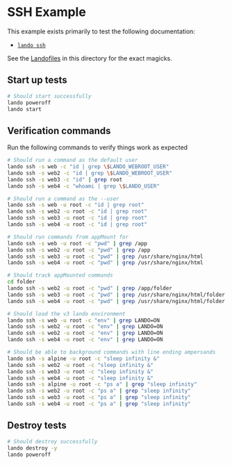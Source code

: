 # SSH Example

This example exists primarily to test the following documentation:

* [`lando ssh`](https://docs.lando.dev/cli/ssh.html)

See the [Landofiles](https://docs.lando.dev/config/lando.html) in this directory for the exact magicks.

## Start up tests

```bash
# Should start successfully
lando poweroff
lando start
```

## Verification commands

Run the following commands to verify things work as expected

```bash
# Should run a command as the default user
lando ssh -s web -c "id | grep \$LANDO_WEBROOT_USER"
lando ssh -s web2 -c "id | grep \$LANDO_WEBROOT_USER"
lando ssh -s web3 -c "id" | grep root
lando ssh -s web4 -c "whoami | grep \$LANDO_USER"

# Should run a command as the --user
lando ssh -s web -u root -c "id | grep root"
lando ssh -s web2 -u root -c "id | grep root"
lando ssh -s web3 -u root -c "id | grep root"
lando ssh -s web4 -u root -c "id | grep root"

# Should run commands from appMount for
lando ssh -s web -u root -c "pwd" | grep /app
lando ssh -s web2 -u root -c "pwd" | grep /app
lando ssh -s web3 -u root -c "pwd" | grep /usr/share/nginx/html
lando ssh -s web4 -u root -c "pwd" | grep /usr/share/nginx/html

# Should track appMounted commands
cd folder
lando ssh -s web2 -u root -c "pwd" | grep /app/folder
lando ssh -s web3 -u root -c "pwd" | grep /usr/share/nginx/html/folder
lando ssh -s web4 -u root -c "pwd" | grep /usr/share/nginx/html/folder

# Should load the v3 lando environment
lando ssh -s web -u root -c "env" | grep LANDO=ON
lando ssh -s web2 -u root -c "env" | grep LANDO=ON
lando ssh -s web2 -u root -c "env" | grep LANDO=ON
lando ssh -s web4 -u root -c "env" | grep LANDO=ON

# Should be able to background commands with line ending ampersands
lando ssh -s alpine -u root -c "sleep infinity &"
lando ssh -s web2 -u root -c "sleep infinity &"
lando ssh -s web3 -u root -c "sleep infinity &"
lando ssh -s web4 -u root -c "sleep infinity &"
lando ssh -s alpine -u root -c "ps a" | grep "sleep infinity"
lando ssh -s web2 -u root -c "ps a" | grep "sleep infinity"
lando ssh -s web3 -u root -c "ps a" | grep "sleep infinity"
lando ssh -s web4 -u root -c "ps a" | grep "sleep infinity"
```

## Destroy tests

```bash
# Should destroy successfully
lando destroy -y
lando poweroff
```
